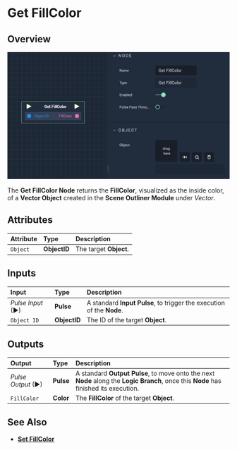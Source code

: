 # Get FillColor

## Overview

![The Get FillColor Node.](../../../.gitbook/assets/getfillcolor.png)

The **Get FillColor Node** returns the **FillColor**, visualized as the inside color, of a **Vector Object** created in the **Scene Outliner Module** under _Vector_.

## Attributes

| Attribute | Type | Description |
| :--- | :--- | :--- |
| `Object` | **ObjectID** | The target **Object**. |

## Inputs

| Input | Type | Description |
| :--- | :--- | :--- |
| _Pulse Input_ \(►\) | **Pulse** | A standard **Input Pulse**, to trigger the execution of the **Node**. |
| `Object ID` | **ObjectID** | The ID of the target **Object**. |

## Outputs

| Output | Type | Description |
| :--- | :--- | :--- |
| _Pulse Output_ \(►\) | **Pulse** | A standard **Output Pulse**, to move onto the next **Node** along the **Logic Branch**, once this **Node** has finished its execution. |
| `FillColor` | **Color** | The **FillColor** of the target **Object**. |

## See Also

* [**Set FillColor**](setfillcolor.md)

